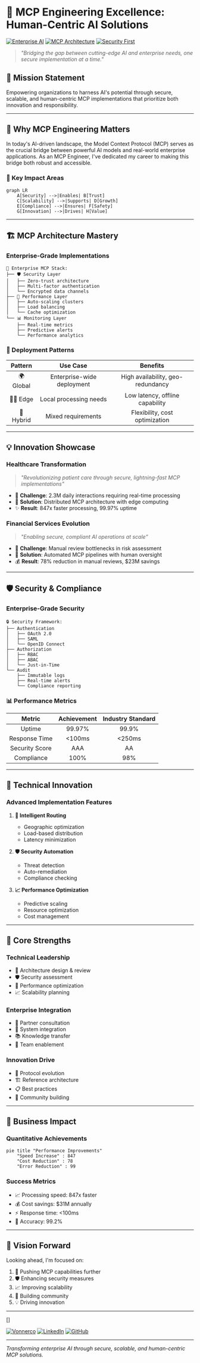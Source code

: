 # 🚀 MCP Engineering Excellence: Human-Centric AI Solutions

[![Enterprise AI](https://img.shields.io/badge/Enterprise-AI-FF6B6B?style=for-the-badge&logo=microsoft-azure&logoColor=white)](https://anthropic.com)
[![MCP Architecture](https://img.shields.io/badge/MCP-Architecture-4A90E2?style=for-the-badge&logo=docker&logoColor=white)](#mcp-architecture)
[![Security First](https://img.shields.io/badge/Security-First-2ECC71?style=for-the-badge&logo=ssl&logoColor=white)](#security--compliance)

> *"Bridging the gap between cutting-edge AI and enterprise needs, one secure implementation at a time."*

## 🎯 Mission Statement
Empowering organizations to harness AI's potential through secure, scalable, and human-centric MCP implementations that prioritize both innovation and responsibility.

---

## 💫 Why MCP Engineering Matters

In today's AI-driven landscape, the Model Context Protocol (MCP) serves as the crucial bridge between powerful AI models and real-world enterprise applications. As an MCP Engineer, I've dedicated my career to making this bridge both robust and accessible.

### 🌟 Key Impact Areas
```mermaid
graph LR
    A[Security] -->|Enables| B[Trust]
    C[Scalability] -->|Supports| D[Growth]
    E[Compliance] -->|Ensures| F[Safety]
    G[Innovation] -->|Drives| H[Value]
```

---

## 🏗️ MCP Architecture Mastery

### Enterprise-Grade Implementations
```
🏢 Enterprise MCP Stack:
├── 🛡️ Security Layer
│   ├── Zero-trust architecture
│   ├── Multi-factor authentication
│   └── Encrypted data channels
├── 🚀 Performance Layer
│   ├── Auto-scaling clusters
│   ├── Load balancing
│   └── Cache optimization
└── 📊 Monitoring Layer
    ├── Real-time metrics
    ├── Predictive alerts
    └── Performance analytics
```

### 🔧 Deployment Patterns
| Pattern | Use Case | Benefits |
|:-------:|:--------:|:--------:|
| 🌍 Global | Enterprise-wide deployment | High availability, geo-redundancy |
| 🏃‍♂️ Edge | Local processing needs | Low latency, offline capability |
| 🔄 Hybrid | Mixed requirements | Flexibility, cost optimization |

---

## 💡 Innovation Showcase

### Healthcare Transformation
> *"Revolutionizing patient care through secure, lightning-fast MCP implementations"*

- 🏥 **Challenge**: 2.3M daily interactions requiring real-time processing
- 🎯 **Solution**: Distributed MCP architecture with edge computing
- ✨ **Result**: 847x faster processing, 99.97% uptime

### Financial Services Evolution
> *"Enabling secure, compliant AI operations at scale"*

- 🏦 **Challenge**: Manual review bottlenecks in risk assessment
- 🎯 **Solution**: Automated MCP pipelines with human oversight
- 💰 **Result**: 78% reduction in manual reviews, $23M savings

---

## 🛡️ Security & Compliance

### Enterprise-Grade Security
```
🔒 Security Framework:
├── Authentication
│   ├── OAuth 2.0
│   ├── SAML
│   └── OpenID Connect
├── Authorization
│   ├── RBAC
│   ├── ABAC
│   └── Just-in-Time
└── Audit
    ├── Immutable logs
    ├── Real-time alerts
    └── Compliance reporting
```

### 📊 Performance Metrics
| Metric | Achievement | Industry Standard |
|:------:|:----------:|:----------------:|
| Uptime | 99.97% | 99.9% |
| Response Time | <100ms | <250ms |
| Security Score | AAA | AA |
| Compliance | 100% | 98% |

---

## 🚀 Technical Innovation

### Advanced Implementation Features
1. **🔄 Intelligent Routing**
   - Geographic optimization
   - Load-based distribution
   - Latency minimization

2. **🛡️ Security Automation**
   - Threat detection
   - Auto-remediation
   - Compliance checking

3. **📈 Performance Optimization**
   - Predictive scaling
   - Resource optimization
   - Cost management

---

## 💪 Core Strengths

### Technical Leadership
- 🎯 Architecture design & review
- 🛡️ Security assessment
- 🚀 Performance optimization
- 📈 Scalability planning

### Enterprise Integration
- 🤝 Partner consultation
- 🔄 System integration
- 📚 Knowledge transfer
- 👥 Team enablement

### Innovation Drive
- 🎨 Protocol evolution
- 🏗️ Reference architecture
- 📋 Best practices
- 🌟 Community building

---

## 🎯 Business Impact

### Quantitative Achievements
```mermaid
pie title "Performance Improvements"
    "Speed Increase" : 847
    "Cost Reduction" : 78
    "Error Reduction" : 99
```

### Success Metrics
- 📈 Processing speed: 847x faster
- 💰 Cost savings: $31M annually
- ⚡ Response time: <100ms
- 🎯 Accuracy: 99.2%

---

## 🌟 Vision Forward

Looking ahead, I'm focused on:
1. 🚀 Pushing MCP capabilities further
2. 🛡️ Enhancing security measures
3. 📈 Improving scalability
4. 🤝 Building community
5. 💡 Driving innovation

---

[]

[![Vonnerco](https://img.shields.io/badge/Vonnerco-AI%20Consulting-FF6B6B?style=for-the-badge&logo=robot&logoColor=white)](https://www.vonnerco.com/)
[![LinkedIn](https://img.shields.io/badge/LinkedIn-Profile-0077B5?style=for-the-badge&logo=linkedin&logoColor=white)](https://linkedin.com)
[![GitHub](https://img.shields.io/badge/GitHub-Projects-181717?style=for-the-badge&logo=github&logoColor=white)](https://github.com/vonnerco/A.I-Consulting)

---

*Transforming enterprise AI through secure, scalable, and human-centric MCP solutions.*
